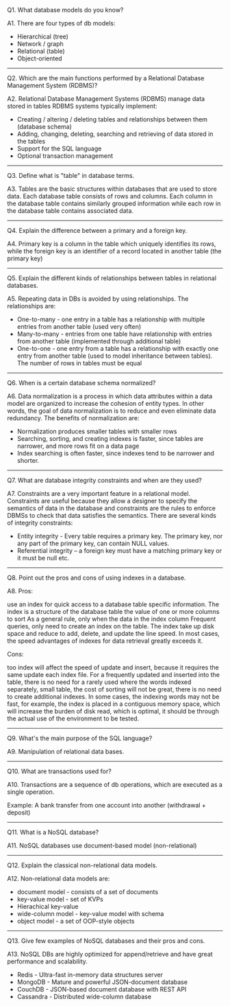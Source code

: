 Q1. What database models do you know?



A1. There are four types of db models:

- Hierarchical (tree)
- Network / graph
- Relational (table)
- Object-oriented 


----------
Q2. Which are the main functions performed by a Relational Database Management System (RDBMS)?

A2. Relational Database Management Systems (RDBMS) manage data stored in tables
RDBMS systems typically implement:


- Creating / altering / deleting tables and relationships between them (database schema)
- Adding, changing, deleting, searching and retrieving of data stored in the tables
- Support for the SQL language
- Optional transaction management


----------
Q3. Define what is "table" in database terms.

A3. Tables are the basic structures within databases that are used to store data. Each database table consists of rows and columns. Each column in the database table contains similarly grouped information while each row in the database table contains associated data.


----------
Q4. Explain the difference between a primary and a foreign key.

A4. Primary key is a column in the table which uniquely identifies its rows, while the foreign key is an identifier of a record located in another table (the primary key)



----------

Q5. Explain the different kinds of relationships between tables in relational databases.

A5. Repeating data in DBs is avoided by using relationships. The relationships are:

- One-to-many - one entry in a table has a relationship with multiple entries from another table (used very often)
- Many-to-many - entries from one table have relationship with entries from another table (implemented through additional table)
- One-to-one - one entry from a table has a relationship with exactly one entry from another table (used to model inheritance between tables). The number of rows in tables must be equal


----------
Q6. When is a certain database schema normalized?

A6. Data normalization is a process in which data attributes within a data model are organized to increase the cohesion of entity types.  In other words, the goal of data normalization is to reduce and even eliminate data redundancy. The benefits of normalization are:

- Normalization produces smaller tables with smaller rows
- Searching, sorting, and creating indexes is faster, since tables are narrower, and more rows fit on a data page
- Index searching is often faster, since indexes tend to be narrower and shorter.


----------
Q7. What are database integrity constraints and when are they used?

A7. Constraints are a very important feature in a relational model. Constraints are useful because they allow a designer to specify the semantics of data in the database and constraints are the rules to enforce DBMSs to check that data satisfies the semantics.
There are several kinds of integrity constraints:

- Entity integrity - Every table requires a primary key.  The primary key, nor any part of the primary key, can contain NULL values.
- Referential integrity – a foreign key must have a matching primary key or it must be null
etc.


----------
Q8. Point out the pros and cons of using indexes in a database.

A8. Pros:

use an index for quick access to a database table specific information. The index is a structure of the database table the value of one or more columns to sort
As a general rule, only when the data in the index column Frequent queries, only need to create an index on the table. The index take up disk space and reduce to add, delete, and update the line speed. In most cases, the speed advantages of indexes for data retrieval greatly exceeds it. 

Cons:

too index will affect the speed of update and insert, because it requires the same update each index file. For a frequently updated and inserted into the table, there is no need for a rarely used where the words indexed separately, small table, the cost of sorting will not be great, there is no need to create additional indexes. In some cases, the indexing words may not be fast, for example, the index is placed in a contiguous memory space, which will increase the burden of disk read, which is optimal, it should be through the actual use of the environment to be tested.


----------
Q9. What's the main purpose of the SQL language?

A9. Manipulation of relational data bases.



----------
Q10. What are transactions used for?

A10. Transactions are a sequence of db operations, which are executed as a single operation. 

Example: A bank transfer from one account into another (withdrawal + deposit)


----------
Q11. What is a NoSQL database?

A11. NoSQL databases use document-based model (non-relational)


----------
Q12. Explain the classical non-relational data models.

A12. Non-relational data models are:

- document model - consists of a set of documents
- key-value model - set of KVPs
- Hierachical key-value
- wide-column model - key-value model with schema
- object model - a set of OOP-style objects


----------
Q13. Give few examples of NoSQL databases and their pros and cons.

A13. NoSQL DBs are highly optimized for append/retrieve and have great performance and scalability.



- Redis - Ultra-fast in-memory data structures server
- MongoDB - Mature and powerful JSON-document database
- CouchDB - JSON-based document database with REST API
- Cassandra - Distributed wide-column database 